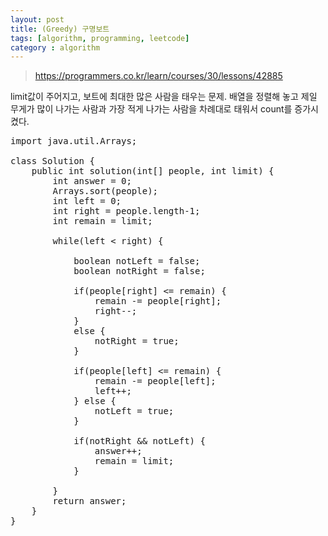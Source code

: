 ```yaml
---
layout: post
title: (Greedy) 구명보트
tags: [algorithm, programming, leetcode]
category : algorithm
---
```


> https://programmers.co.kr/learn/courses/30/lessons/42885

limit값이 주어지고, 보트에 최대한 많은 사람을 태우는 문제.
배열을 정렬해 놓고 제일 무게가 많이 나가는 사람과 가장 적게 나가는 사람을 차례대로
태워서 count를 증가시켰다.  


<pre class="prettyprint">
import java.util.Arrays;

class Solution {
    public int solution(int[] people, int limit) {
        int answer = 0;
        Arrays.sort(people);
        int left = 0;
        int right = people.length-1;
        int remain = limit;

        while(left &lt; right) {

            boolean notLeft = false;
            boolean notRight = false;

            if(people[right] &lt;= remain) {
                remain -= people[right];
                right--;
            }
            else {
                notRight = true;
            }

            if(people[left] &lt;= remain) {
                remain -= people[left];
                left++;
            } else {
                notLeft = true;
            }

            if(notRight &amp;&amp; notLeft) {
                answer++;
                remain = limit;
            }

        }
        return answer;
    }
}

</pre>